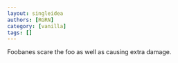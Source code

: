 ```yaml
---
layout: singleidea
authors: [RGRN]
category: [vanilla]
tags: []
---
```

Foobanes scare the foo as well as causing extra damage.
